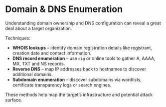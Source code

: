 # Domain & DNS Enumeration

Understanding domain ownership and DNS configuration can reveal a great deal about a target organization.

Techniques:

- **WHOIS lookups** – identify domain registration details like registrant, creation date and contact information.  
- **DNS record enumeration** – use `dig` or online tools to gather A, AAAA, MX, TXT and NS records.  
- **Reverse DNS** – map IP addresses back to hostnames to discover additional domains.  
- **Subdomain enumeration** – discover subdomains via wordlists, certificate transparency logs or search engines.

These methods help map the target’s infrastructure and potential attack surface.
